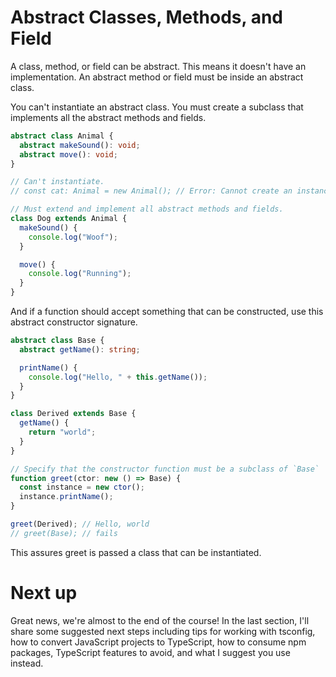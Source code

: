# Abstract Classes, Methods, and Field

A class, method, or field can be abstract. This means it doesn't have an implementation. An abstract method or field must be inside an abstract class.

You can't instantiate an abstract class. You must create a subclass that implements all the abstract methods and fields.

```ts
abstract class Animal {
  abstract makeSound(): void;
  abstract move(): void;
}

// Can't instantiate.
// const cat: Animal = new Animal(); // Error: Cannot create an instance of an abstract class.

// Must extend and implement all abstract methods and fields.
class Dog extends Animal {
  makeSound() {
    console.log("Woof");
  }

  move() {
    console.log("Running");
  }
}
```

And if a function should accept something that can be constructed, use this abstract constructor signature.

```ts
abstract class Base {
  abstract getName(): string;

  printName() {
    console.log("Hello, " + this.getName());
  }
}

class Derived extends Base {
  getName() {
    return "world";
  }
}

// Specify that the constructor function must be a subclass of `Base`
function greet(ctor: new () => Base) {
  const instance = new ctor();
  instance.printName();
}

greet(Derived); // Hello, world
// greet(Base); // fails
```

This assures greet is passed a class that can be instantiated.

# Next up

Great news, we're almost to the end of the course! In the last section, I'll share some suggested next steps including tips for working with tsconfig, how to convert JavaScript projects to TypeScript, how to consume npm packages, TypeScript features to avoid, and what I suggest you use instead.
